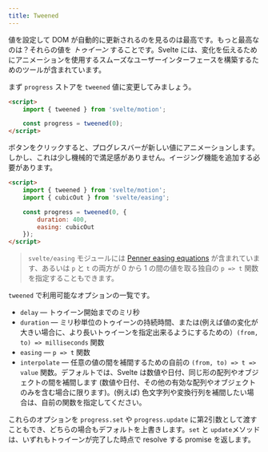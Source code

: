 ```yaml
---
title: Tweened
---
```


値を設定して DOM が自動的に更新されるのを見るのは最高です。もっと最高なのは？それらの値を *トゥイーン* することです。Svelte には、変化を伝えるためにアニメーションを使用するスムーズなユーザーインターフェースを構築するためのツールが含まれています。

まず `progress` ストアを `tweened` 値に変更してみましょう。

```html
<script>
	import { tweened } from 'svelte/motion';

	const progress = tweened(0);
</script>
```

ボタンをクリックすると、プログレスバーが新しい値にアニメーションします。しかし、これは少し機械的で満足感がありません。イージング機能を追加する必要があります。

```html
<script>
	import { tweened } from 'svelte/motion';
	import { cubicOut } from 'svelte/easing';

	const progress = tweened(0, {
		duration: 400,
		easing: cubicOut
	});
</script>
```

> `svelte/easing` モジュールには [Penner easing equations](https://web.archive.org/web/20190805215728/http://robertpenner.com/easing/) が含まれています、あるいは `p` と `t` の両方が 0 から 1 の間の値を取る独自の `p => t` 関数を指定することもできます。

`tweened` で利用可能なオプションの一覧です。

* `delay` — トゥイーン開始までのミリ秒
* `duration` — ミリ秒単位のトゥイーンの持続時間、または(例えば値の変化が大きい場合に、より長いトゥイーンを指定出来るようにするための）`(from, to) => milliseconds` 関数
* `easing` — `p => t` 関数
* `interpolate` — 任意の値の間を補間するための自前の `(from, to) => t => value` 関数。デフォルトでは、Svelte は数値や日付、同じ形の配列やオブジェクトの間を補間します (数値や日付、その他の有効な配列やオブジェクトのみを含む場合に限ります)。(例えば) 色文字列や変換行列を補間したい場合は、自前の関数を指定してください。

これらのオプションを `progress.set` や `progress.update` に第2引数として渡すこともでき、どちらの場合もデフォルトを上書きします。`set` と `update`メソッドは、いずれもトゥイーンが完了した時点で resolve する promise を返します。